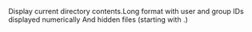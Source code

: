 Display current directory contents.Long format with user and group IDs displayed numerically And hidden files (starting with .)
